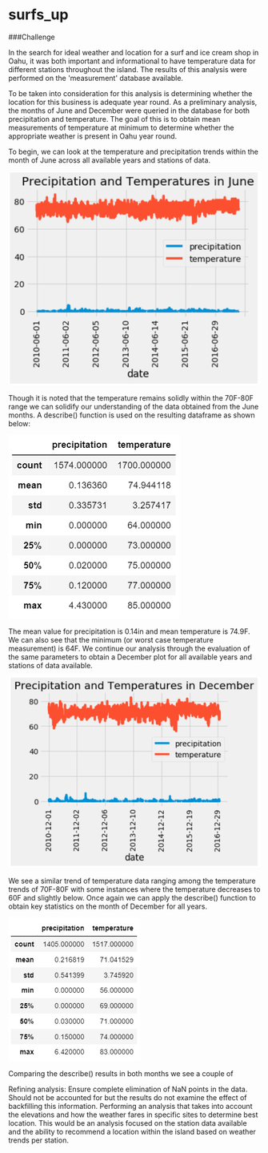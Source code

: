 # surfs_up

###Challenge 

In the search for ideal weather and location for a surf and ice cream shop in Oahu, it was both important and informational to have temperature data for different stations throughout the island. The results of this analysis were performed on the 'measurement' database available. 

To be taken into consideration for this analysis is determining whether the location for this business is adequate year round. As a preliminary analysis, the months of June and December were queried in the database for both precipitation and temperature. The goal of this is to obtain mean measurements of temperature at minimum to determine whether the appropriate weather is present in Oahu year round. 

To begin, we can look at the temperature and precipitation trends within the month of June across all available years and stations of data. 

![](JuneDataPlot.PNG)

Though it is noted that the temperature remains solidly within the 70F-80F range we can solidify our understanding of the data obtained from the June months. A describe() function is used on the resulting dataframe as shown below:

![](JuneDatadescribe.PNG)

The mean value for precipitation is 0.14in and mean temperature is 74.9F. We can also see that the minimum (or worst case temperature measurement) is 64F. 
We continue our analysis through the evaluation of the same parameters to obtain a December plot for all available years and stations of data available. 

![](DecemberDataPlot.PNG)

We see a similar trend of temperature data ranging among the temperature trends of 70F-80F with some instances where the temperature decreases to 60F and slightly below. Once again we can apply the describe() function to obtain key statistics on the month of December for all years. 

![](DecemberDatadescribe.PNG)

Comparing the describe() results in both months we see a couple of 

Refining analysis:
  Ensure complete elimination of NaN points in the data. Should not be accounted for but the results do not examine the effect of backfilling this information. 
  Performing an analysis that takes into account the elevations and how the weather fares in specific sites to determine best location. This would be an analysis focused on the station data available and the ability to recommend a location within the island based on weather trends per station. 
  
  
